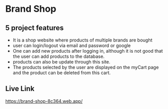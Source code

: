 # Brand Shop

**5 project features**
---
* It is a shop website where products of multiple brands are bought
* user can login/logout via email and password or google
* One can add new products after logging in, although it is not good that the user can add products to the database.
* products can also be update through this site.
* The products selected by the user are displayed on the myCart page and the product can be deleted from this cart.

**Live Link**
---
https://brand-shop-8c364.web.app/

